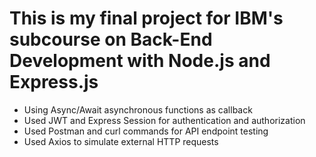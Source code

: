 # This is my final project for IBM's subcourse on Back-End Development with Node.js and Express.js
- Using Async/Await asynchronous functions as callback
- Used JWT and Express Session for authentication and authorization
- Used Postman and curl commands for API endpoint testing
- Used Axios to simulate external HTTP requests
